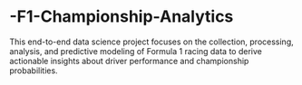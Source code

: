 # -F1-Championship-Analytics
This end-to-end data science project focuses on the collection, processing, analysis, and predictive modeling of Formula 1 racing data to derive actionable insights about driver performance and championship probabilities.
